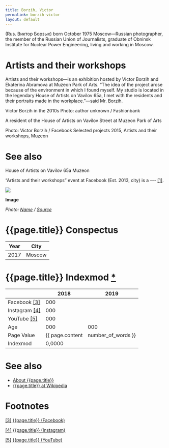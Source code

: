 ```yaml
---
title: Borzih, Victor
permalink: borzih-victor
layout: default
---
```

(Rus. Виктор Борзых) born October 1975 Moscow—Russian photographer, the member of the Russian Union of Journalists, graduate of Obninsk Institute for Nuclear Power Engineering, living and working in Moscow.

# Artists and their workshops

Artists and their workshops—is an exhibition hosted by Victor Borzih and Ekaterina Abramova at Muzeon Park of Arts. “The idea of the project arose because of the environment in which I found myself. My studio is located in the legendary House of Artists on Vavilov 65а, I met with the residents and their portraits made in the workplace.”—said Mr. Borzih.



Victor Borzih in the 2010s
Photo: author unknown / Fashionbank

A resident of the House of Artists on Vavilov Street at  Muzeon Park of Arts

Photo: Victor Borzih / Facebook
Selected projects
2015, Artists and their workshops, Muzeon

# See also

House of Artists on Vavilov 65а
Muzeon

“Artists and their workshops” event at Facebook (Est. 2013, city) is a --- <span id="a1">[\[1\]](#f1)</span>.

![](/encyclopedia/images/{{page.permalink}}.jpg)

**Image**

*Photo: [Name](index) / [Source](index)*

# {{page.title}} Conspectus

|Year|City|
|-|-|
|2017|Moscow|

# {{page.title}} Indexmod [*](indexmod)

||2018|2019|
|-|-|-|
|Facebook <span id="a3">[\[3\]](#f3)</span>|000||
|Instagram <span id="a4">[\[4\]](#f4)</span>|000||
|YouTube <span id="a5">[\[5\]](#f5)</span>|000||
|Age|000|000|
|Page Value|{{ page.content | number_of_words }}||
|Indexmod|0,0000||

# See also

+ [About {{page.title}}](index)
+ [{{page.title}} at Wikipedia](index)

# Footnotes

[[3]](#a3) <span id="f3"></span> [{{page.title}} (Facebook)](index)

[[4]](#a4) <span id="f4"></span> [{{page.title}} (Instagram)](index)

[[5]](#a5) <span id="f5"></span> [{{page.title}} (YouTube)](index)
